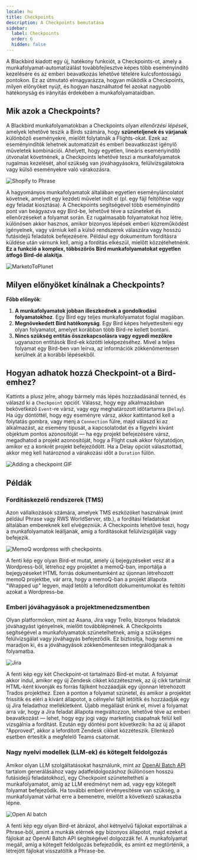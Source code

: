 ```yaml
---
locale: hu
title: Checkpoints
description: A Checkpoints bemutatása
sidebar:
  label: Checkpoints
  order: 6
  hidden: false
---
```


A Blackbird kiadott egy új, hatékony funkciót, a Checkpoints-ot, amely a munkafolyamat-automatizálást továbbfejlesztve képes több eseményindító kezelésére és az emberi beavatkozás lehetővé tételére kulcsfontosságú pontokon. Ez az útmutató elmagyarázza, hogyan működik a Checkpoints, milyen előnyöket nyújt, és hogyan használhatod fel azokat nagyobb hatékonyság és irányítás érdekében a munkafolyamataidban.

## Mik azok a Checkpoints?

A Blackbird munkafolyamatokban a Checkpoints olyan _ellenőrzési lépések_, amelyek lehetővé teszik a Birds számára, hogy **szüneteljenek és várjanak** különböző eseményekre, mielőtt folytatnák a Flights-okat. Ezek az eseményindítók lehetnek automatizált és emberi beavatkozást igénylő műveletek kombinációi. Ahelyett, hogy egyetlen, lineáris eseményindító útvonalat követnének, a Checkpoints lehetővé teszi a munkafolyamatok rugalmas kezelését, ahol szükség van jóváhagyásokra, felülvizsgálatokra vagy külső eseményekre való várakozásra.

![Shopify to Phrase](~/assets/guides/checkpoints/ShopifyToPhrase.png)

A hagyományos munkafolyamatok általában egyetlen eseményláncolatot követnek, amelyet egy kezdeti művelet indít el (pl. egy fájl feltöltése vagy egy feladat kiosztása). A Checkpoints segítségével több eseményindító pont van beágyazva egy Bird-be, lehetővé téve a szüneteket és ellenőrzéseket a folyamat során. Ez rugalmasabb folyamatokat hoz létre, különösen akkor hasznos, amikor bizonyos lépések emberi közreműködést igényelnek, vagy várniuk kell a külső rendszerek válaszára vagy hosszú futásidejű feladatok befejezésére. Például egy dokumentum fordításra küldése után várnunk kell, amíg a fordítás elkészül, mielőtt közzétehetnénk. **Ez a funkció a komplex, többszörös Bird munkafolyamatokat egyetlen átfogó Bird-dé alakítja**.

![MarketoToPlunet](~/assets/guides/checkpoints/MarketoToPlunet.png)

## Milyen előnyöket kínálnak a Checkpoints?

**Főbb előnyök**:

1. **A munkafolyamatok jobban illeszkednek a gondolkodási folyamatokhoz**. Egy Bird egy teljes munkafolyamatot foglal magában.
2. **Megnövekedett Bird hatékonyság**. Egy Bird képes helyettesíteni egy olyan folyamatot, amelyet korábban több Bird-re kellett bontani.
3. **Nincs szükség entitás összekapcsolásra vagy egyedi mezőkre** ugyanazon entitások Bird-ek közötti leképezéséhez. Mivel a teljes folyamat egy Bird-ben van leírva, az információk zökkenőmentesen kerülnek át a korábbi lépésekből.

## Hogyan adhatok hozzá Checkpoint-ot a Bird-emhez?

Kattints a plusz jelre, ahogy bármely más lépés hozzáadásánál tennéd, és válaszd ki a `Checkpoint` opciót. Válassz, hogy egy alkalmazásban bekövetkező `Event`-re vársz, vagy egy meghatározott időtartamra (`Delay`). Ha úgy döntöttél, hogy egy eseményre vársz, akkor kattintanod kell a folytatás gombra, vagy menj a `Connection` fülre, majd válaszd ki az alkalmazást, az esemény típusát, a kapcsolatodat és a figyelni kívánt objektum pontos azonosítóját — ha egy projekt befejezésére vársz, megadhatod a projekt azonosítóját, hogy a Flight csak akkor folytatódjon, amikor ez a konkrét projekt befejeződött. Ha a Delay opciót választottad, akkor meg kell határoznod a várakozási időt a `Duration` fülön.

![Adding a checkpoint GIF](~/assets/guides/checkpoints/AddingCheckpoint.gif)

## Példák

### Fordításkezelő rendszerek (TMS)
Azon vállalkozások számára, amelyek TMS eszközöket használnak (mint például Phrase vagy RWS WorldServer, stb.), a fordítási feladatokat általában embereknek kell elvégezniük. A Checkpoints lehetővé teszi, hogy a munkafolyamatok leálljanak, amíg a fordításokat felülvizsgálják vagy befejezik.

![MemoQ wordpress with checkpoints](~/assets/guides/checkpoints/wordpress_memoq.png)

A fenti kép egy olyan Bird-et mutat, amely új bejegyzéseket vesz át a Wordpress-ből, létrehoz egy projektet a memoQ-ban, importálja a bejegyzéseket HTML forrás dokumentumként az újonnan létrehozott memoQ projektbe, vár arra, hogy a memoQ-ban a projekt állapota "Wrapped up" legyen, majd letölti a lefordított dokumentumokat és feltölti azokat a Wordpress-be.

### Emberi jóváhagyások a projektmenedzsmentben
Olyan platformokon, mint az Asana, Jira vagy Trello, bizonyos feladatok jóváhagyást igényelnek, mielőtt továbblépnének. A Checkpoints segítségével a munkafolyamatok szünetelhetnek, amíg a szükséges felülvizsgálat vagy jóváhagyás befejeződik. Ez biztosítja, hogy semmi ne maradjon ki, és a jóváhagyások zökkenőmentesen integrálódjanak a folyamatba.

![Jira](~/assets/guides/checkpoints/Jira.png)

A fenti kép egy két Checkpoint-ot tartalmazó Bird-et mutat. A folyamat akkor indul, amikor egy új Zendesk cikket közzétesznek, az új cikk tartalmát HTML-ként kivonják és forrás fájlként hozzáadják egy újonnan létrehozott Trados projekthez. Ezen a ponton a folyamat szünetel, és amikor a projektet frissítik és eléri a kívánt állapotot, a célnyelvi fájlt letöltik és hozzáadják egy új Jira feladathoz mellékletként. Újabb megállást érünk el, mivel a folyamat arra vár, hogy a Jira feladat állapota megváltozzon, lehetővé téve az emberi beavatkozást — lehet, hogy egy jogi vagy marketing csapatnak felül kell vizsgálnia a fordítást. Ezután egy döntési pont következik: ha az új állapot "Approved", akkor a lefordított Zendesk cikket közzéteszik. Ellenkező esetben értesítik a megfelelő Teams csatornát.

### Nagy nyelvi modellek (LLM-ek) és kötegelt feldolgozás
Amikor olyan LLM szolgáltatásokat használunk, mint az [OpenAI Batch API](../../apps/openai/#batch-processing) tartalom generálásához vagy adatfeldolgozáshoz (különösen hosszú futásidejű feladatokhoz), egy Checkpoint szüneteltetheti a munkafolyamatot, amíg az LLM eredményt nem ad, vagy egy kötegelt folyamat befejeződik. Ha további emberi érvényesítésre van szükség, a munkafolyamat várhat erre a bemenetre, mielőtt a következő szakaszba lépne.

![Open AI batch](~/assets/guides/checkpoints/OpenAICheckpoint.png)

A fenti kép egy olyan Bird-et ábrázol, ahol kétnyelvű fájlokat exportálnak a Phrase-ből, amint a munkák elérnek egy bizonyos állapotot, majd ezeket a fájlokat az OpenAI Batch API segítségével dolgozzák fel. A munkafolyamat megáll, amíg a kötegelt feldolgozás befejeződik, és amint ez megtörténik, a létrejött fájlokat visszatöltik a Phrase-be.
